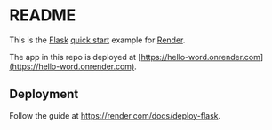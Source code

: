 # README

This is the [Flask](http://flask.pocoo.org/) [quick start](http://flask.pocoo.org/docs/1.0/quickstart/#a-minimal-application) example for [Render](https://render.com).

The app in this repo is deployed at [https://hello-word.onrender.com](https://hello-word.onrender.com).

## Deployment

Follow the guide at https://render.com/docs/deploy-flask.
